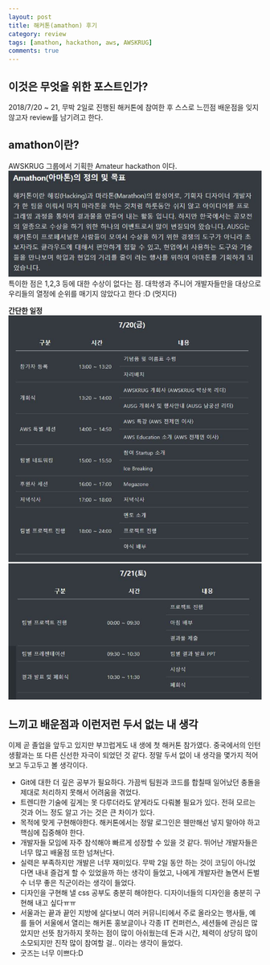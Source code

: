 ```yaml
---
layout: post
title: 해커톤(amathon) 후기
category: review
tags: [amathon, hackathon, aws, AWSKRUG]
comments: true
---
```


## 이것은 무엇을 위한 포스트인가?
2018/7/20 ~ 21, 무박 2일로 진행된 해커톤에 참여한 후 스스로 느낀점 배운점을 잊지 않고자 review를 남기려고 한다.

## amathon이란?
AWSKRUG 그룹에서 기획한  Amateur hackathon 이다. ![amathon 정의](/public/img/amathon/amathon.JPG) 특이한 점은 1,2,3 등에 대한 수상이 없다는 점. 대학생과 주니어 개발자들만을 대상으로 우리들의 열정에 순위를 매기지 않았다고 한다 :D (멋지다) 

**간단한 일정**
![session1](/public/img/amathon/session1.JPG) ![session2](/public/img/amathon/session2.jpg) 

## 느끼고 배운점과 이런저런 두서 없는 내 생각
이제 곧 졸업을 앞두고 있지만 부끄럽게도 내 생에 첫 해커톤 참가였다. 중국에서의 인턴생활과는 또 다른 신선한 자극이 되었던 것 같다.
정말 두서 없이 내 생각을 몇가지 적어보고 두고두고 볼 생각이다.
* Git에 대한 더 깊은 공부가 필요하다. 가끔씩 팀원과 코드를 합칠때 일어났던 충돌을 제대로 처리하지 못해서 어려움을 겪었다.
* 트렌디한 기술에 깊게는 못 다루더라도 얕게라도 다뤄볼 필요가 있다. 전혀 모르는 것과 어느 정도 알고 가는 것은 큰 차이가 있다.
* 목적에 맞게 구현해야한다. 해커톤에서는 정말 로그인은 웬만해선 넣지 말아야 하고 핵심에 집중해야 한다. 
* 개발자들 모임에 자주 참석해야 빠르게 성장할 수 있을 것 같다. 뛰어난 개발자들은 너무 많고 배울점 또한 넘쳐난다. 
* 실력은 부족하지만 개발은 너무 재미있다. 무박 2일 동안 하는 것이 코딩이 아니었다면 내내 즐겁게 할 수 있었을까 하는 생각이 들었고, 나에게 개발자란 놀면서 돈벌수 너무 좋은 직군이라는 생각이 들었다.
* 디자인을 구현해 낼 css 공부도 충분히 해야한다. 디자이너들의 디자인을 충분히 구현해 내고 싶다ㅠㅠ 
* 서울과는 끝과 끝인 지방에 살다보니 여러 커뮤니티에서 주로 올라오는 행사들, 예를 들어 서울에서 열리는 해커톤 홍보글이나 각종 IT 컨퍼런스, 세션들에 관심은 많았지만 선뜻 참가하지 못하는 점이 많이 아쉬웠는데 돈과 시간, 체력이 상당히 많이 소모되지만 진작 많이 참여할 걸.. 이라는 생각이 들었다. 
* 굿즈는 너무 이쁘다:D
